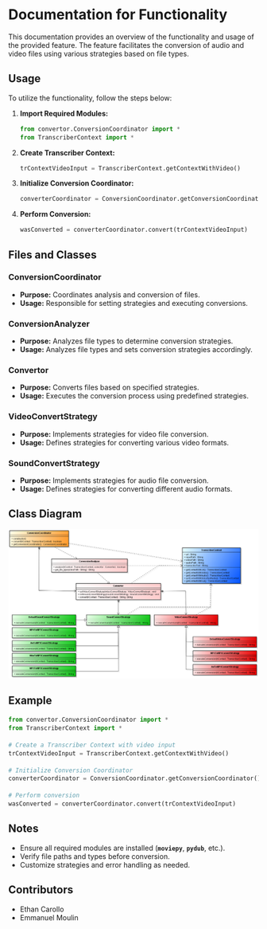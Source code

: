 # Documentation for Functionality

This documentation provides an overview of the functionality and usage of the provided feature. The feature facilitates the conversion of audio and video files using various strategies based on file types.

## Usage

To utilize the functionality, follow the steps below:

1. **Import Required Modules:**

    ```python
    from convertor.ConversionCoordinator import *
    from TranscriberContext import *
    ```

2. **Create Transcriber Context:**

    ```python
    trContextVideoInput = TranscriberContext.getContextWithVideo()
    ```

3. **Initialize Conversion Coordinator:**

    ```python
    converterCoordinator = ConversionCoordinator.getConversionCoordinator()
    ```

4. **Perform Conversion:**

    ```python
    wasConverted = converterCoordinator.convert(trContextVideoInput)
    ```

## Files and Classes

### ConversionCoordinator

- **Purpose:** Coordinates analysis and conversion of files.
- **Usage:** Responsible for setting strategies and executing conversions.

### ConversionAnalyzer

- **Purpose:** Analyzes file types to determine conversion strategies.
- **Usage:** Analyzes file types and sets conversion strategies accordingly.

### Convertor

- **Purpose:** Converts files based on specified strategies.
- **Usage:** Executes the conversion process using predefined strategies.

### VideoConvertStrategy

- **Purpose:** Implements strategies for video file conversion.
- **Usage:** Defines strategies for converting various video formats.

### SoundConvertStrategy

- **Purpose:** Implements strategies for audio file conversion.
- **Usage:** Defines strategies for converting different audio formats.


## Class Diagram

<p align="center">
  <img src="convertor_class_diagram.png" alt="Class Diagram of The Convertor">
</p>

## Example

```python
from convertor.ConversionCoordinator import *
from TranscriberContext import *

# Create a Transcriber Context with video input
trContextVideoInput = TranscriberContext.getContextWithVideo()

# Initialize Conversion Coordinator
converterCoordinator = ConversionCoordinator.getConversionCoordinator()

# Perform conversion
wasConverted = converterCoordinator.convert(trContextVideoInput)
```

## Notes

- Ensure all required modules are installed (**`moviepy`**, **`pydub`**, etc.).
- Verify file paths and types before conversion.
- Customize strategies and error handling as needed.

## Contributors

- Ethan Carollo
- Emmanuel Moulin